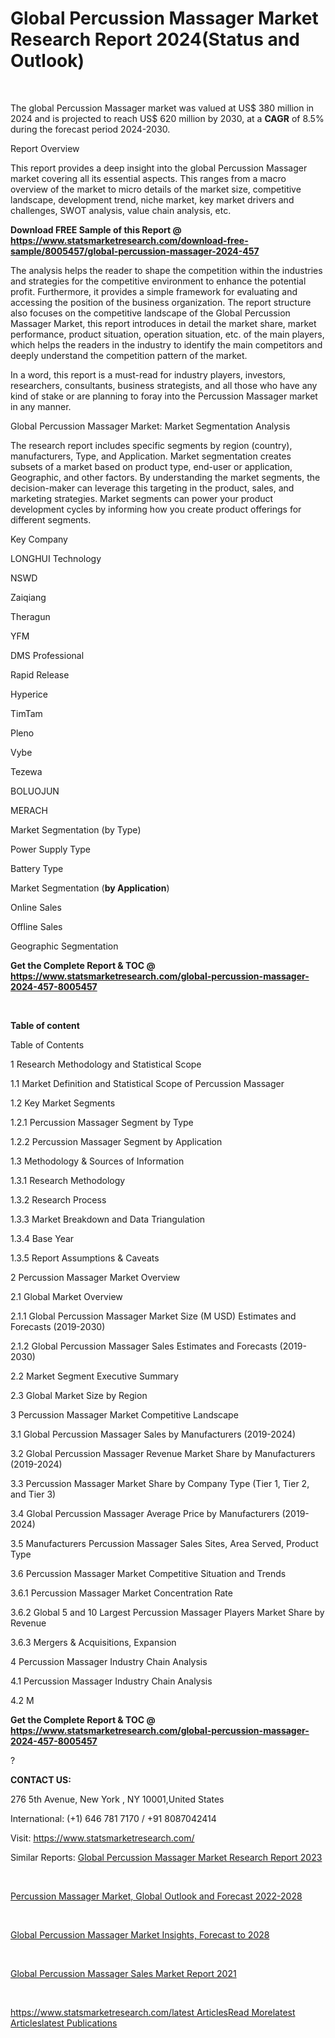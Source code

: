 <h1>Global Percussion Massager Market Research Report 2024(Status and Outlook)</h1><br/><p>The global Percussion Massager market was valued at US$ 380 million in 2024 and is projected to reach US$ 620 million by 2030, at a <strong>CAGR</strong> of 8.5% during the forecast period 2024-2030.</p>
 
 
 
 <p>Report Overview</p>
 
 
 
 <p>This report provides a deep insight into the global Percussion Massager market covering all its essential aspects. This ranges from a macro overview of the market to micro details of the market size, competitive landscape, development trend, niche market, key market drivers and challenges, SWOT analysis, value chain analysis, etc.</p>
 
 
 
 <p><strong>Download FREE Sample of this Report @ <a href="https://www.statsmarketresearch.com/download-free-sample/8005457/global-percussion-massager-2024-457">https://www.statsmarketresearch.com/download-free-sample/8005457/global-percussion-massager-2024-457</a></strong></p>
 
 
 
 <p>The analysis helps the reader to shape the competition within the industries and strategies for the competitive environment to enhance the potential profit. Furthermore, it provides a simple framework for evaluating and accessing the position of the business organization. The report structure also focuses on the competitive landscape of the Global Percussion Massager Market, this report introduces in detail the market share, market performance, product situation, operation situation, etc. of the main players, which helps the readers in the industry to identify the main competitors and deeply understand the competition pattern of the market.</p>
 
 
 
 <p>In a word, this report is a must-read for industry players, investors, researchers, consultants, business strategists, and all those who have any kind of stake or are planning to foray into the Percussion Massager market in any manner.</p>
 
 
 
 <p>Global Percussion Massager Market: Market Segmentation Analysis</p>
 
 
 
 <p>The research report includes specific segments by region (country), manufacturers, Type, and Application. Market segmentation creates subsets of a market based on product type, end-user or application, Geographic, and other factors. By understanding the market segments, the decision-maker can leverage this targeting in the product, sales, and marketing strategies. Market segments can power your product development cycles by informing how you create product offerings for different segments.</p>
 
 
 
 <p>Key Company</p>
 
 
 
 <p>LONGHUI Technology</p>
 
 
 
 <p>NSWD</p>
 
 
 
 <p>Zaiqiang</p>
 
 
 
 <p>Theragun</p>
 
 
 
 <p>YFM</p>
 
 
 
 <p>DMS Professional</p>
 
 
 
 <p>Rapid Release</p>
 
 
 
 <p>Hyperice</p>
 
 
 
 <p>TimTam</p>
 
 
 
 <p>Pleno</p>
 
 
 
 <p>Vybe</p>
 
 
 
 <p>Tezewa</p>
 
 
 
 <p>BOLUOJUN</p>
 
 
 
 <p>MERACH</p>
 
 
 
 <p>Market Segmentation (by Type)</p>
 
 
 
 <p>Power Supply Type</p>
 
 
 
 <p>Battery Type</p>
 
 
 
 <p>Market Segmentation (<strong>by Application</strong>)</p>
 
 
 
 <p>Online Sales</p>
 
 
 
 <p>Offline Sales</p>
 
 
 
 <p>Geographic Segmentation</p>
 
 
 
 <div><b>Get the Complete Report & TOC @ <a href="https://www.statsmarketresearch.com/global-percussion-massager-2024-457-8005457">https://www.statsmarketresearch.com/global-percussion-massager-2024-457-8005457</a></b></div>
 
 
 
 <p><br />
 
 <b>Table of content</b></p>
 
 
 
 <p>Table of Contents<br />
 
 1 Research Methodology and Statistical Scope<br />
 
 1.1 Market Definition and Statistical Scope of Percussion Massager<br />
 
 1.2 Key Market Segments<br />
 
 1.2.1 Percussion Massager Segment by Type<br />
 
 1.2.2 Percussion Massager Segment by Application<br />
 
 1.3 Methodology & Sources of Information<br />
 
 1.3.1 Research Methodology<br />
 
 1.3.2 Research Process<br />
 
 1.3.3 Market Breakdown and Data Triangulation<br />
 
 1.3.4 Base Year<br />
 
 1.3.5 Report Assumptions & Caveats<br />
 
 2 Percussion Massager Market Overview<br />
 
 2.1 Global Market Overview<br />
 
 2.1.1 Global Percussion Massager Market Size (M USD) Estimates and Forecasts (2019-2030)<br />
 
 2.1.2 Global Percussion Massager Sales Estimates and Forecasts (2019-2030)<br />
 
 2.2 Market Segment Executive Summary<br />
 
 2.3 Global Market Size by Region<br />
 
 3 Percussion Massager Market Competitive Landscape<br />
 
 3.1 Global Percussion Massager Sales by Manufacturers (2019-2024)<br />
 
 3.2 Global Percussion Massager Revenue Market Share by Manufacturers (2019-2024)<br />
 
 3.3 Percussion Massager Market Share by Company Type (Tier 1, Tier 2, and Tier 3)<br />
 
 3.4 Global Percussion Massager Average Price by Manufacturers (2019-2024)<br />
 
 3.5 Manufacturers Percussion Massager Sales Sites, Area Served, Product Type<br />
 
 3.6 Percussion Massager Market Competitive Situation and Trends<br />
 
 3.6.1 Percussion Massager Market Concentration Rate<br />
 
 3.6.2 Global 5 and 10 Largest Percussion Massager Players Market Share by Revenue<br />
 
 3.6.3 Mergers & Acquisitions, Expansion<br />
 
 4 Percussion Massager Industry Chain Analysis<br />
 
 4.1 Percussion Massager Industry Chain Analysis<br />
 
 4.2 M</p>
 
 
 
 <div><b>Get the Complete Report & TOC @ <a href="https://www.statsmarketresearch.com/global-percussion-massager-2024-457-8005457">https://www.statsmarketresearch.com/global-percussion-massager-2024-457-8005457</a></b></div>
 
 
 
 <p>? </p>
 
 
 
 <p><b>CONTACT US:</b><br />
 
 276 5th Avenue, New York , NY 10001,United States<br />
 
 International: (+1) 646 781 7170 / +91 8087042414<br />
 
 Visit: <a href="https://www.statsmarketresearch.com/">https://www.statsmarketresearch.com/</a><br />
 
 Similar Reports: <a href="https://www.statsmarketresearch.com/global-percussion-massager-2024-457-8005457">Global Percussion Massager Market Research Report 2023</a><br />
 
 <br />
 
 <a href="https://www.statsmarketresearch.com/global-percussion-massager-2024-457-8005457">Percussion Massager Market, Global Outlook and Forecast 2022-2028</a><br />
 
 <br />
 
 <a href="https://www.statsmarketresearch.com/global-percussion-massager-2024-457-8005457">Global Percussion Massager Market Insights, Forecast to 2028</a><br />
 
 <br />
 
 <a href="https://www.statsmarketresearch.com/global-percussion-massager-2024-457-8005457">Global Percussion Massager Sales Market Report 2021</a><br />
 
 <br />
 
 <a href="https://gyeongbokgung.com">https://www.statsmarketresearch.com/</a><a href="https://hallyeomaritime.com">latest Articles</a><a href="https://jingwansa.com">Read More</a><a href="https://nguoiviet.jp/">latest Articles</a><a href="https://www.intelmarketresearch.com/">latest Publications</a></p>